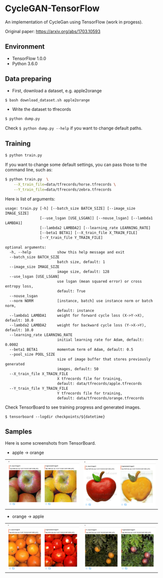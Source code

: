 # CycleGAN-TensorFlow
An implementation of CycleGan using TensorFlow (work in progess).

Original paper: https://arxiv.org/abs/1703.10593

## Environment

* TensorFlow 1.0.0
* Python 3.6.0

## Data preparing

* First, download a dataset, e.g. apple2orange

```bash
$ bash download_dataset.sh apple2orange
```

* Write the dataset to tfrecords

```bash
$ python dump.py
```

Check `$ python dump.py --help` if you want to change default paths.

## Training

```bash
$ python train.py
```

If you want to change some default settings, you can pass those to the command line, such as:

```bash
$ python train.py  \
    --X_train_file=data/tfrecords/horse.tfrecords \
    --Y_train_file=data/tfrecords/zebra.tfrecords
```


Here is list of arguments:
```
usage: train.py [-h] [--batch_size BATCH_SIZE] [--image_size IMAGE_SIZE]
                [--use_lsgan [USE_LSGAN]] [--nouse_lsgan] [--lambda1 LAMBDA1]
                [--lambda2 LAMBDA2] [--learning_rate LEARNING_RATE]
                [--beta1 BETA1] [--X_train_file X_TRAIN_FILE]
                [--Y_train_file Y_TRAIN_FILE]

optional arguments:
  -h, --help            show this help message and exit
  --batch_size BATCH_SIZE
                        batch size, default: 1
  --image_size IMAGE_SIZE
                        image size, default: 128
  --use_lsgan [USE_LSGAN]
                        use lsgan (mean squared error) or cross entropy loss,
                        default: True
  --nouse_lsgan
  --norm NORM           [instance, batch] use instance norm or batch norm,
                        default: instance
  --lambda1 LAMBDA1     weight for forward cycle loss (X->Y->X), default: 10.0
  --lambda2 LAMBDA2     weight for backward cycle loss (Y->X->Y), default: 10.0
  --learning_rate LEARNING_RATE
                        initial learning rate for Adam, default: 0.0002
  --beta1 BETA1         momentum term of Adam, default: 0.5
  --pool_size POOL_SIZE
                        size of image buffer that stores previously generated
                        images, default: 50
  --X_train_file X_TRAIN_FILE
                        X tfrecords file for training,
                        default: data/tfrecords/apple.tfrecords
  --Y_train_file Y_TRAIN_FILE
                        Y tfrecords file for training,
                        default: data/tfrecords/orange.tfrecords
```

Check TensorBoard to see training progress and generated images.

```
$ tensorboard --logdir checkpoints/${datetime}
```

## Samples

Here is some screenshots from TensorBoard.

* apple -> orange

| | |
|-------------------------|-------------------------|
|![apple2orange](samples/apple2orange_1.png) | ![apple2orange](samples/apple2orange_2.png)|


* orange -> apple

| | |
|-------------------------|-------------------------|
|![orang2apple](samples/orange2apple_1.png) | ![orang2apple](samples/orange2apple_2.png)|

